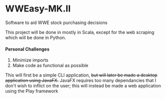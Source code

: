 # WWEasy-MK.II
Software to aid WWE stock purchasing decisions

This project will be done in mostly in Scala, except for the web scraping which will be done in Python.

#### Personal Challenges
  1. Minimize imports
  2. Make code as functional as possible

This will first be a simple CLI application, ~~but will later be made a desktop application using JavaFX.~~
JavaFX requires too many dependancies that I don't wish to inflict on the user; this will instead be made a web application using the Play framework
